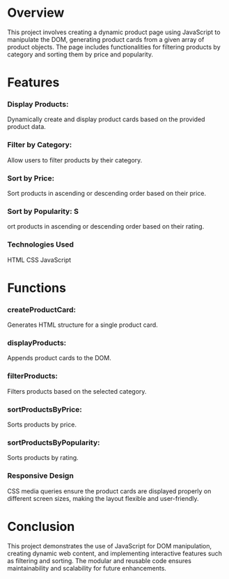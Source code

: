 # Overview
This project involves creating a dynamic product page using JavaScript to manipulate the DOM, generating product cards from a given array of product objects. The page includes functionalities for filtering products by category and sorting them by price and popularity.

# Features
### Display Products: 
Dynamically create and display product cards based on the provided product data.
### Filter by Category: 
Allow users to filter products by their category.
### Sort by Price: 
Sort products in ascending or descending order based on their price.
### Sort by Popularity: S
ort products in ascending or descending order based on their rating.

### Technologies Used
HTML
CSS
JavaScript

# Functions
### createProductCard: 
Generates HTML structure for a single product card.
### displayProducts: 
Appends product cards to the DOM.
### filterProducts: 
Filters products based on the selected category.
### sortProductsByPrice: 
Sorts products by price.
### sortProductsByPopularity: 
Sorts products by rating.

### Responsive Design
CSS media queries ensure the product cards are displayed properly on different screen sizes, making the layout flexible and user-friendly.

# Conclusion
This project demonstrates the use of JavaScript for DOM manipulation, creating dynamic web content, and implementing interactive features such as filtering and sorting. The modular and reusable code ensures maintainability and scalability for future enhancements.






